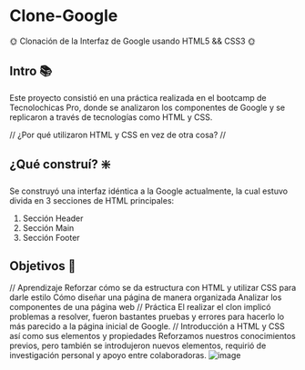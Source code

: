 # Clone-Google
🌞 Clonación de la Interfaz de Google usando HTML5 &amp;&amp; CSS3 🌞

## Intro 📚
Este proyecto consistió en una práctica realizada en el bootcamp de Tecnolochicas Pro, donde se analizaron los componentes de Google y se replicaron a través de tecnologías como HTML y CSS.

// ¿Por qué utilizaron HTML y CSS en vez de otra cosa? // 

## ¿Qué construí? ❇️
Se construyó una interfaz idéntica a la Google actualmente, la cual estuvo divida en 3 secciones de HTML principales: 

1. Sección Header
2. Sección Main
3. Sección Footer

## Objetivos 🚀
// Aprendizaje 
Reforzar cómo se da estructura con HTML y utilizar CSS para darle estilo
Cómo diseñar una página de manera organizada 
Analizar los componentes de una página web
// Práctica 
El realizar el clon implicó problemas a resolver, fueron bastantes pruebas y errores para hacerlo lo más parecido a la página inicial de Google.
// Introducción a HTML y CSS así como sus elementos y propiedades
Reforzamos nuestros conocimientos previos, pero también se introdujeron nuevos elementos, requirió de investigación personal y apoyo entre colaboradoras.
![image](https://github.com/Natalia1445/Clone-Google/assets/90107255/fca2828b-5702-4fde-ae34-c1717542fbad)

